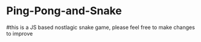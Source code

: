 # Ping-Pong-and-Snake
#this is a JS based nostlagic snake game, please feel free to make changes to improve
